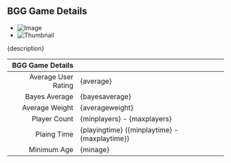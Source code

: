 ## BGG Game Details

- ![Image]({image})
- ![Thumbnail]({thumbnail})

{description}

| BGG Game Details | |
|------------------------------:|:--------------------------|
| Average User Rating | {average} |
| Bayes Average | {bayesaverage} |
| Average Weight | {averageweight} |
| Player Count | {minplayers} - {maxplayers} |
| Plaing Time | {playingtime} ({minplaytime} - {maxplaytime})
| Minimum Age | {minage} |

